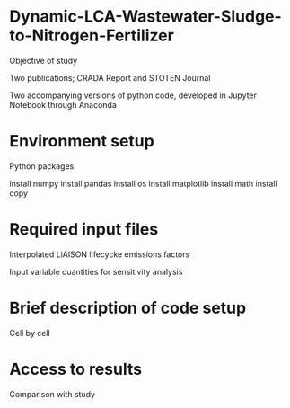 # Dynamic-LCA-Wastewater-Sludge-to-Nitrogen-Fertilizer
Objective of study 

Two publications; CRADA Report and STOTEN Journal

Two accompanying versions of python code, developed in Jupyter Notebook through Anaconda
# Environment setup
Python packages 

install numpy
install pandas 
install os
install matplotlib
install math
install copy
# Required input files
Interpolated LiAISON lifecycke emissions factors

Input variable quantities for sensitivity analysis
# Brief description of code setup
Cell by cell
# Access to results
Comparison with study

